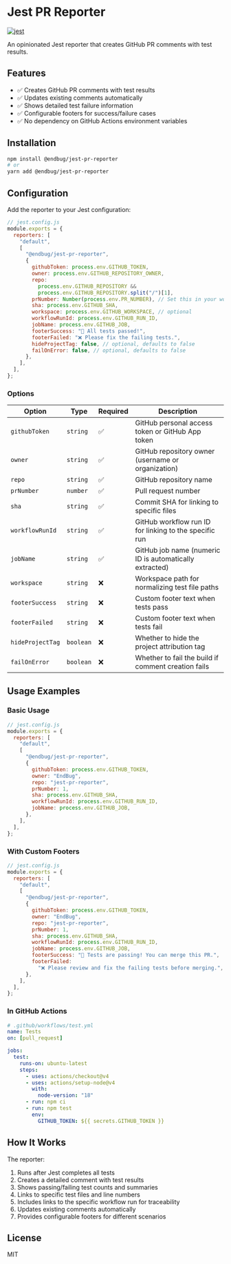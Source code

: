 # Jest PR Reporter

[![jest](https://jestjs.io/img/jest-badge.svg)](https://github.com/facebook/jest)

An opinionated Jest reporter that creates GitHub PR comments with test results.

## Features

- ✅ Creates GitHub PR comments with test results
- ✅ Updates existing comments automatically
- ✅ Shows detailed test failure information
- ✅ Configurable footers for success/failure cases
- ✅ No dependency on GitHub Actions environment variables

## Installation

```bash
npm install @endbug/jest-pr-reporter
# or
yarn add @endbug/jest-pr-reporter
```

## Configuration

Add the reporter to your Jest configuration:

```javascript
// jest.config.js
module.exports = {
  reporters: [
    "default",
    [
      "@endbug/jest-pr-reporter",
      {
        githubToken: process.env.GITHUB_TOKEN,
        owner: process.env.GITHUB_REPOSITORY_OWNER,
        repo:
          process.env.GITHUB_REPOSITORY &&
          process.env.GITHUB_REPOSITORY.split("/")[1],
        prNumber: Number(process.env.PR_NUMBER), // Set this in your workflow or pass as env
        sha: process.env.GITHUB_SHA,
        workspace: process.env.GITHUB_WORKSPACE, // optional
        workflowRunId: process.env.GITHUB_RUN_ID,
        jobName: process.env.GITHUB_JOB,
        footerSuccess: "🎉 All tests passed!",
        footerFailed: "❌ Please fix the failing tests.",
        hideProjectTag: false, // optional, defaults to false
        failOnError: false, // optional, defaults to false
      },
    ],
  ],
};
```

### Options

| Option           | Type      | Required | Description                                             |
| ---------------- | --------- | -------- | ------------------------------------------------------- |
| `githubToken`    | `string`  | ✅       | GitHub personal access token or GitHub App token        |
| `owner`          | `string`  | ✅       | GitHub repository owner (username or organization)      |
| `repo`           | `string`  | ✅       | GitHub repository name                                  |
| `prNumber`       | `number`  | ✅       | Pull request number                                     |
| `sha`            | `string`  | ✅       | Commit SHA for linking to specific files                |
| `workflowRunId`  | `string`  | ✅       | GitHub workflow run ID for linking to the specific run  |
| `jobName`        | `string`  | ✅       | GitHub job name (numeric ID is automatically extracted) |
| `workspace`      | `string`  | ❌       | Workspace path for normalizing test file paths          |
| `footerSuccess`  | `string`  | ❌       | Custom footer text when tests pass                      |
| `footerFailed`   | `string`  | ❌       | Custom footer text when tests fail                      |
| `hideProjectTag` | `boolean` | ❌       | Whether to hide the project attribution tag             |
| `failOnError`    | `boolean` | ❌       | Whether to fail the build if comment creation fails     |

## Usage Examples

### Basic Usage

```javascript
// jest.config.js
module.exports = {
  reporters: [
    "default",
    [
      "@endbug/jest-pr-reporter",
      {
        githubToken: process.env.GITHUB_TOKEN,
        owner: "EndBug",
        repo: "jest-pr-reporter",
        prNumber: 1,
        sha: process.env.GITHUB_SHA,
        workflowRunId: process.env.GITHUB_RUN_ID,
        jobName: process.env.GITHUB_JOB,
      },
    ],
  ],
};
```

### With Custom Footers

```javascript
// jest.config.js
module.exports = {
  reporters: [
    "default",
    [
      "@endbug/jest-pr-reporter",
      {
        githubToken: process.env.GITHUB_TOKEN,
        owner: "EndBug",
        repo: "jest-pr-reporter",
        prNumber: 1,
        sha: process.env.GITHUB_SHA,
        workflowRunId: process.env.GITHUB_RUN_ID,
        jobName: process.env.GITHUB_JOB,
        footerSuccess: "🎉 Tests are passing! You can merge this PR.",
        footerFailed:
          "❌ Please review and fix the failing tests before merging.",
      },
    ],
  ],
};
```

### In GitHub Actions

```yaml
# .github/workflows/test.yml
name: Tests
on: [pull_request]

jobs:
  test:
    runs-on: ubuntu-latest
    steps:
      - uses: actions/checkout@v4
      - uses: actions/setup-node@v4
        with:
          node-version: "18"
      - run: npm ci
      - run: npm test
        env:
          GITHUB_TOKEN: ${{ secrets.GITHUB_TOKEN }}
```

## How It Works

The reporter:

1. Runs after Jest completes all tests
2. Creates a detailed comment with test results
3. Shows passing/failing test counts and summaries
4. Links to specific test files and line numbers
5. Includes links to the specific workflow run for traceability
6. Updates existing comments automatically
7. Provides configurable footers for different scenarios

## License

MIT
